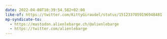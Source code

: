 ```yaml
---
date: 2022-04-08T10:39:54.582+02:00
like-of: https://twitter.com/KittyGiraudel/status/1512337059196948481
mp-syndicate-to:
  - https://mastodon.alienlebarge.ch/@alienlebarge
  - https://twitter.com/alienlebarge
---
```

